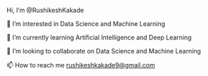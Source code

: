 Hi, I’m @RushikeshKakade

🔭 I’m interested in Data Science and Machine Learning

🌱 I’m currently learning Artificial Intelligence and Deep Learning

👯 I’m looking to collaborate on Data Science and Machine Learning

📫 How to reach me rushikeshkakade9@gmail.com
<!--
**RushikeshKakade/RushikeshKakade** is a ✨ _special_ ✨ repository because its `README.md` (this file) appears on your GitHub profile.

Here are some ideas to get you started:

- 🔭 I’m currently working on ...
- 🌱 I’m currently learning ...
- 👯 I’m looking to collaborate on ...
- 🤔 I’m looking for help with ...
- 💬 Ask me about ...
- 📫 How to reach me: ...
- 😄 Pronouns: ...
- ⚡ Fun fact: ...
-->
